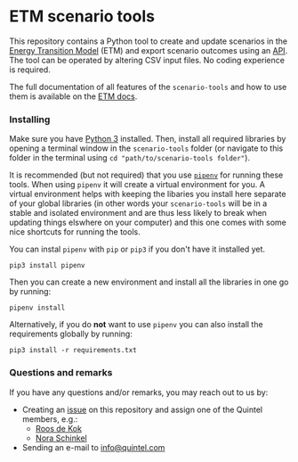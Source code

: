 # ETM scenario tools

This repository contains a Python tool to create and update scenarios in the [Energy Transition Model](https://pro.energytransitionmodel.com/) (ETM) and export scenario outcomes using an [API](https://docs.energytransitionmodel.com/api/intro). The tool can be operated by altering CSV input files. No coding experience is required.

The full documentation of all features of the `scenario-tools` and how to use them is available on the [ETM docs](https://docs.energytransitionmodel.com/main/scenario-tools/introduction).

### Installing

Make sure you have [Python 3](https://www.python.org/downloads/) installed. Then, install all required libraries by opening a terminal window in the `scenario-tools` folder (or navigate to this folder in the terminal using `cd "path/to/scenario-tools folder"`).

It is recommended (but not required) that you use [`pipenv`](https://pipenv.pypa.io/en/latest/) for running these tools. When using `pipenv`
it will create a virtual environment for you. A virtual environment helps with keeping the libaries you install here separate of your global libraries (in
other words your `scenario-tools` will be in a stable and isolated environment and are thus less likely to break when updating things elswhere on your computer)
and this one comes with some nice shortcuts for running the tools.

You can instal `pipenv` with `pip` or `pip3` if you don't have it installed yet.
```
pip3 install pipenv
```

Then you can create a new environment and install all the libraries in one go by running:
```
pipenv install
```


Alternatively, if you do **not** want to use `pipenv` you can also install the requirements globally by running:
```
pip3 install -r requirements.txt
```


### Questions and remarks

If you have any questions and/or remarks, you may reach out to us by:

* Creating an [issue](https://github.com/quintel/scenario-tools/issues) on this repository and assign one of the Quintel members, e.g.:
  * [Roos de Kok](https://www.github.com/redekok)
  * [Nora Schinkel](https://www.github.com/noracato)
* Sending an e-mail to [info@quintel.com](mailto:info@quintel.com)
